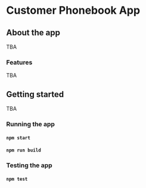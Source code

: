 # Customer Phonebook App

## About the app

TBA

### Features

TBA

## Getting started

TBA

### Running the app

#### `npm start`

#### `npm run build`

### Testing the app

#### `npm test`
